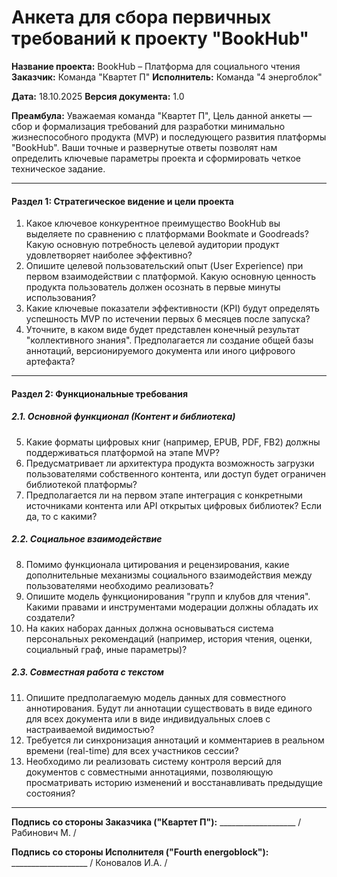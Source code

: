 # Анкета для сбора первичных требований к проекту "BookHub"

**Название проекта:** BookHub – Платформа для социального чтения
**Заказчик:** Команда "Квартет П"
**Исполнитель:** Команда "4 энергоблок"

**Дата:** 18.10.2025
**Версия документа:** 1.0

**Преамбула:**
Уважаемая команда "Квартет П",
Цель данной анкеты — сбор и формализация требований для разработки минимально жизнеспособного продукта (MVP) и последующего развития платформы "BookHub". Ваши точные и развернутые ответы позволят нам определить ключевые параметры проекта и сформировать четкое техническое задание.

---

#### **Раздел 1: Стратегическое видение и цели проекта**

1.  Какое ключевое конкурентное преимущество BookHub вы выделяете по сравнению с платформами Bookmate и Goodreads? Какую основную потребность целевой аудитории продукт удовлетворяет наиболее эффективно?
2.  Опишите целевой пользовательский опыт (User Experience) при первом взаимодействии с платформой. Какую основную ценность продукта пользователь должен осознать в первые минуты использования?
3.  Какие ключевые показатели эффективности (KPI) будут определять успешность MVP по истечении первых 6 месяцев после запуска?
4.  Уточните, в каком виде будет представлен конечный результат "коллективного знания". Предполагается ли создание общей базы аннотаций, версионируемого документа или иного цифрового артефакта?

---

#### **Раздел 2: Функциональные требования**

##### **2.1. Основной функционал (Контент и библиотека)**
5.  Какие форматы цифровых книг (например, EPUB, PDF, FB2) должны поддерживаться платформой на этапе MVP?
6.  Предусматривает ли архитектура продукта возможность загрузки пользователями собственного контента, или доступ будет ограничен библиотекой платформы?
7.  Предполагается ли на первом этапе интеграция с конкретными источниками контента или API открытых цифровых библиотек? Если да, то с какими?

##### **2.2. Социальное взаимодействие**
8.  Помимо функционала цитирования и рецензирования, какие дополнительные механизмы социального взаимодействия между пользователями необходимо реализовать?
9.  Опишите модель функционирования "групп и клубов для чтения". Какими правами и инструментами модерации должны обладать их создатели?
10. На каких наборах данных должна основываться система персональных рекомендаций (например, история чтения, оценки, социальный граф, иные параметры)?

##### **2.3. Совместная работа с текстом**
11. Опишите предполагаемую модель данных для совместного аннотирования. Будут ли аннотации существовать в виде единого для всех документа или в виде индивидуальных слоев с настраиваемой видимостью?
12. Требуется ли синхронизация аннотаций и комментариев в реальном времени (real-time) для всех участников сессии?
13. Необходимо ли реализовать систему контроля версий для документов с совместными аннотациями, позволяющую просматривать историю изменений и восстанавливать предыдущие состояния?

---

**Подпись со стороны Заказчика ("Квартет П"):** ___________________ / Рабинович М. /

**Подпись со стороны Исполнителя ("Fourth energoblock"):** ___________________ / Коновалов И.А. /
